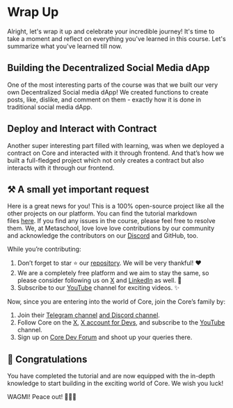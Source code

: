 # Wrap Up

Alright, let's wrap it up and celebrate your incredible journey! It's time to take a moment and reflect on everything you've learned in this course. Let's summarize what you've learned till now.

## Building the Decentralized Social Media dApp

One of the most interesting parts of the course was that we built our very own Decentralized Social media dApp! We created functions to create posts, like, dislike, and comment on them - exactly how it is done in traditional social media dApp.

## Deploy and Interact with Contract

Another super interesting part filled with learning, was when we deployed a contract on Core and interacted with it through frontend. And that’s how we built a full-fledged project which not only creates a contract but also interacts with it through our frontend.  

## ⚒️ A small yet important request

Here is a great news for you! This is a 100% open-source project like all the other projects on our platform. You can find the tutorial markdown files [here](https://github.com/0xmetaschool/Learning-Projects). If you find any issues in the course, please feel free to resolve them. We, at Metaschool, love love love contributions by our community and acknowledge the contributors on our [Discord](https://discord.com/invite/vbVMUwXWgc) and GitHub, too.

While you’re contributing:

1. Don’t forget to star ⭐️ our [repository](https://github.com/0xmetaschool/Learning-Projects). We will be very thankful! ❤️
2. We are a completely free platform and we aim to stay the same, so please consider following us on [X](https://bit.ly/stacks-course) and [LinkedIn](https://bit.ly/stacks-course-linkedin) as well. 🫶
3. Subscribe to our [YouTube](https://www.youtube.com/@0xmetaschool) channel for exciting videos. ✨

Now, since you are entering into the world of Core, join the Core’s family by:

1. Join their [Telegram channel](https://t.me/CoreDAOTelegram) [and Discord channel](https://discord.com/invite/coredaoofficial).
2. Follow Core on the [X](https://twitter.com/Coredao_Org), [X account for Devs](https://x.com/corechain_devs), and subscribe to the [YouTube](https://www.youtube.com/@Core_DAO_Official) channel.
3. Sign up on [Core Dev Forum](http://forum.coredao.org/) and shoot up your queries there.

## 🎊 Congratulations

You have completed the tutorial and are now equipped with the in-depth knowledge to start building in the exciting world of Core. We wish you luck!

WAGMI! Peace out! ✌🏻🔮